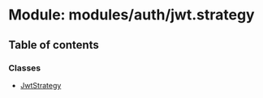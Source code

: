 # Module: modules/auth/jwt.strategy

## Table of contents

### Classes

- [JwtStrategy](../classes/modules_auth_jwt_strategy.JwtStrategy.md)
